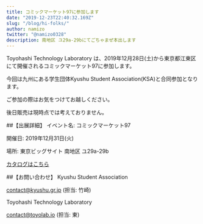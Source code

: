 ```yaml
---
title: コミックマーケット97に参加します
date: "2019-12-23T22:40:32.169Z"
slug: "/blog/hi-folks/"
author: namizo
twitter: "@namizo0328"
description: 南地区 ユ29a-29bにてごちゃまぜ本出します
---
```


Toyohashi Technology Laboratory は、2019年12月28日(土)から東京都江東区にて開催されるコミックマーケット97に参加します。

今回は九州にある学生団体Kyushu Student Association(KSA)と合同参加となります。

ご参加の際はお気をつけてお越しください。

後日販売は現時点では考えておりません。

##【出展詳細】
イベント名: コミックマーケット97

開催日: 2019年12月31日(火) 

場所: 東京ビッグサイト 南地区 ユ29a-29b

[カタログはこちら](https://webcatalog-free.circle.ms/Circle/14834278)

##【お問い合わせ】
Kyushu Student Association

contact@kyushu.gr.jp (担当: 竹崎)

Toyohashi Technology Laboratory

contact@toyolab.io (担当: 東)